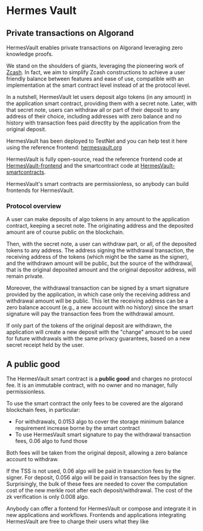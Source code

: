 # Hermes Vault
## Private transactions on Algorand

HermesVault enables private transactions on Algorand leveraging zero knowledge proofs.

We stand on the shoulders of giants, leveraging the pioneering work of [Zcash](https://z.cash/).
In fact, we aim to simplify Zcash constructions to achieve a user friendly balance between features and ease of use, compatible with an implementation at the smart contract level instead of at the protocol level.

In a nutshell, HermesVault let users deposit algo tokens (in any amount) in the application smart contract, providing them with a secret note. Later, with that secret note, users can withdraw all or part of their deposit to any address of their choice, including addresses with zero balance and no history with transaction fees paid directlty by the application from the
original deposit.

HermesVault has been deployed to TestNet and you can help test it here using the reference frontend: [hermesvault.org](https://hermesvault.org/)

HermesVault is fully open-source, read the reference frontend code at [HermesVault-frontend](https://github.com/giuliop/HermesVault-frontend) and the smartcontract code at [HermesVault-smartcontracts](https://github.com/giuliop/HermesVault-smartcontracts).

HermesVault's smart contracts are permissionless, so anybody can build frontends for HermesVault.


### Protocol overview

A user can make deposits of algo tokens in any amount to the application contract, keeping a secret note. The originating address and the deposited amount are of course public on the blockchain.

Then, with the secret note, a user can withdraw part, or all, of the deposited tokens to any address. The address signing the withdrawal transaction, the
receiving address of the tokens (which might be the same as the signer), and the withdrawn amount will be public, but the source of the withdrawal, that is the original deposited amount and the original depositor address, will remain private.

Moreover, the withdrawal transaction can be signed by a smart signature provided by the application, in which case only the receiving address and withdrawal amount will be public.
This let the receiving address can be a zero balance account (e.g., a new account with no history) since the smart signature will pay the transaction fees from the withdrawal amount.

If only part of the tokens of the original deposit are withdrawn, the application will create a new deposit with the "change" amount to be used for future withdrawals with the same privacy guarantees, based on a new secret receipt held by the user.


## A public good

The HermesVault smart contract is a **public good** and charges no protocol fee.
It is an immutable contract, with no owner and no manager, fully permissionless.

To use the smart contract the only fees to be covered are the algorand blockchain fees, in particular:
* For withdrawals, 0.0153 algo to cover the storage minimum balance requirement increase borne by the smart contract
* To use HermesVault smart signature to pay the withdrawal transaction fees, 0.06 algo to fund those

Both fees will be taken from the original deposit, allowing a zero balance account to withdraw.

If the TSS is not used, 0.06 algo will be paid in trasanction fees by the signer.
For deposit, 0.056 algo will be paid in transaction fees by the signer.
Surprisingly, the bulk of these fees are needed to cover the computation cost of the new merkle root after each deposit/withdrawal.
The cost of the zk verification is only 0.008 algo.

Anybody can offer a fontend for HermesVault or compose and integrate it in new applications and workflows. Frontends and applications integrating HermesVault are free to charge their users what they like

